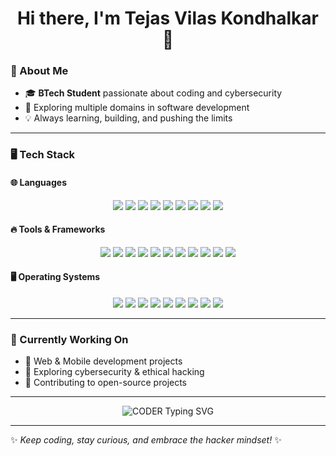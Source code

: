 <h1 align="center">Hi there, I'm Tejas Vilas Kondhalkar 👋</h1>

### 🚀 About Me  
- 🎓 **BTech Student** passionate about coding and cybersecurity  
- 🎯 Exploring multiple domains in software development  
- 💡 Always learning, building, and pushing the limits  

---

### 🖥️ Tech Stack  

#### 🌐 Languages  
<p align="center">
  <img src="https://img.shields.io/badge/Python-3776AB?style=for-the-badge&logo=python&logoColor=white">
  <img src="https://img.shields.io/badge/JavaScript-F7DF1E?style=for-the-badge&logo=javascript&logoColor=black">
  <img src="https://img.shields.io/badge/Kotlin-0095D5?style=for-the-badge&logo=kotlin&logoColor=white">
  <img src="https://img.shields.io/badge/C-00599C?style=for-the-badge&logo=c&logoColor=white">
  <img src="https://img.shields.io/badge/C++-00599C?style=for-the-badge&logo=c%2B%2B&logoColor=white">
  <img src="https://img.shields.io/badge/Java-ED8B00?style=for-the-badge&logo=openjdk&logoColor=white">
  <img src="https://img.shields.io/badge/HTML5-E34F26?style=for-the-badge&logo=html5&logoColor=white">
  <img src="https://img.shields.io/badge/CSS3-1572B6?style=for-the-badge&logo=css3&logoColor=white">
  <img src="https://img.shields.io/badge/Bash-4EAA25?style=for-the-badge&logo=gnu-bash&logoColor=white">
</p>

#### 🔥 Tools & Frameworks  
<p align="center">
  <img src="https://img.shields.io/badge/WSL2-4D4D4D?style=for-the-badge&logo=linux&logoColor=white">
  <img src="https://img.shields.io/badge/VSCode-007ACC?style=for-the-badge&logo=visualstudiocode&logoColor=white">
  <img src="https://img.shields.io/badge/Git-F05032?style=for-the-badge&logo=git&logoColor=white">
  <img src="https://img.shields.io/badge/GitHub-181717?style=for-the-badge&logo=github&logoColor=white">
  <img src="https://img.shields.io/badge/SQLite-003B57?style=for-the-badge&logo=sqlite&logoColor=white">
  <img src="https://img.shields.io/badge/PostgreSQL-336791?style=for-the-badge&logo=postgresql&logoColor=white">
  <img src="https://img.shields.io/badge/Flask-000000?style=for-the-badge&logo=flask&logoColor=white">
  <img src="https://img.shields.io/badge/FastAPI-009688?style=for-the-badge&logo=fastapi&logoColor=white">
  <img src="https://img.shields.io/badge/Django-092E20?style=for-the-badge&logo=django&logoColor=white">
  <img src="https://img.shields.io/badge/React-61DAFB?style=for-the-badge&logo=react&logoColor=black">
  <img src="https://img.shields.io/badge/Tailwind%20CSS-06B6D4?style=for-the-badge&logo=tailwindcss&logoColor=white">
</p>

#### 🖥️ Operating Systems  
<p align="center">
  <img src="https://img.shields.io/badge/Windows%2010-0078D6?style=for-the-badge&logo=windows&logoColor=white">
  <img src="https://img.shields.io/badge/Windows%2011-0078D6?style=for-the-badge&logo=windows&logoColor=white">
  <img src="https://img.shields.io/badge/Debian-A81D33?style=for-the-badge&logo=debian&logoColor=white">
  <img src="https://img.shields.io/badge/Ubuntu-E95420?style=for-the-badge&logo=ubuntu&logoColor=white">
  <img src="https://img.shields.io/badge/Arch%20Linux-1793D1?style=for-the-badge&logo=archlinux&logoColor=white">
  <img src="https://img.shields.io/badge/Kali%20Linux-557C94?style=for-the-badge&logo=kalilinux&logoColor=white">
  <img src="https://img.shields.io/badge/Fedora-294172?style=for-the-badge&logo=fedora&logoColor=white">
  <img src="https://img.shields.io/badge/MacOS-000000?style=for-the-badge&logo=apple&logoColor=white">
  <img src="https://img.shields.io/badge/Android-3DDC84?style=for-the-badge&logo=android&logoColor=white">
</p>

---

### 📌 Currently Working On  
- 🔹 Web & Mobile development projects  
- 🔹 Exploring cybersecurity & ethical hacking  
- 🔹 Contributing to open-source projects  

---

<p align="center">
  <img src="https://readme-typing-svg.demolab.com?font=Fira+Code&duration=4000&pause=1000&color=00FF00&width=300&lines=%3E+I+AM+CODER+.+.+.;_access+granted+.+.+.;_initializing+payload+.+.+." alt="CODER Typing SVG">
</p>

---

✨ *Keep coding, stay curious, and embrace the hacker mindset!* ✨
